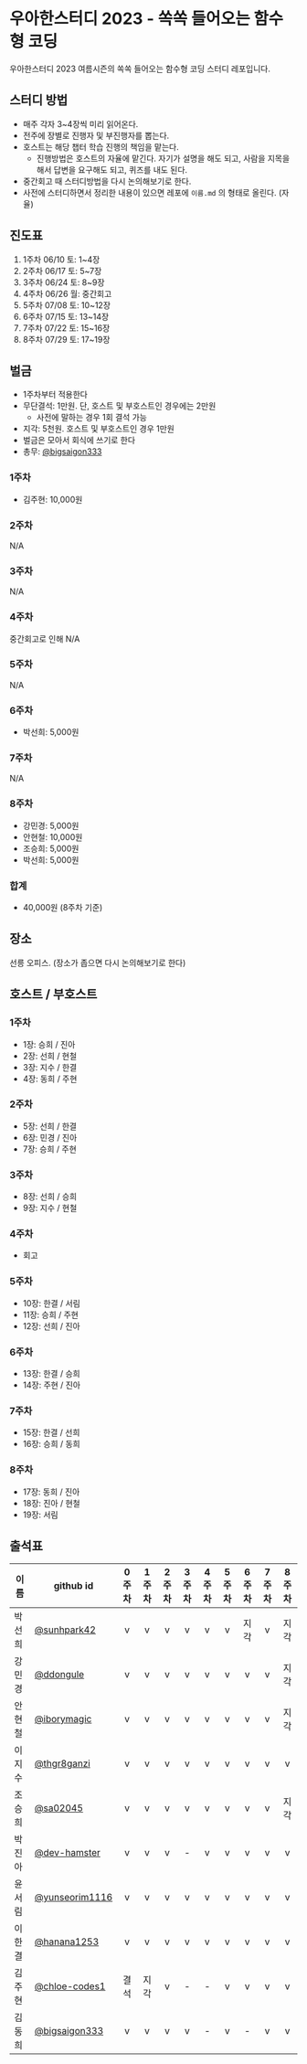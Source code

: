 # 우아한스터디 2023 - 쏙쏙 들어오는 함수형 코딩

우아한스터디 2023 여름시즌의 쏙쏙 들어오는 함수형 코딩 스터디 레포입니다.


## 스터디 방법

- 매주 각자 3~4장씩 미리 읽어온다.
- 전주에 장별로 진행자 및 부진행자를 뽑는다.
- 호스트는 해당 챕터 학습 진행의 책임을 맡는다.
	- 진행방법은 호스트의 자율에 맡긴다. 자기가 설명을 해도 되고, 사람을 지목을 해서 답변을 요구해도 되고, 퀴즈를 내도 된다.
- 중간회고 때 스터디방법을 다시 논의해보기로 한다.
- 사전에 스터디하면서 정리한 내용이 있으면 레포에 `이름.md`  의 형태로 올린다. (자율)

## 진도표

1. 1주차 06/10 토: 1~4장
2. 2주차 06/17 토: 5~7장
3. 3주차 06/24 토: 8~9장
4. 4주차 06/26 월: 중간회고
5. 5주차 07/08 토: 10~12장
6. 6주차 07/15 토: 13~14장
7. 7주차 07/22 토: 15~16장
8. 8주차 07/29 토: 17~19장


## 벌금

- 1주차부터 적용한다
- 무단결석: 1만원. 단, 호스트 및 부호스트인 경우에는 2만원
	- 사전에 말하는 경우 1회 결석 가능
- 지각: 5천원. 호스트 및 부호스트인 경우 1만원
- 벌금은 모아서 회식에 쓰기로 한다
- 총무: [@bigsaigon333](https://github.com/bigsaigon333)

### 1주차
- 김주현: 10,000원

### 2주차
N/A

### 3주차
N/A

### 4주차
중간회고로 인해 N/A

### 5주차
N/A

### 6주차
- 박선희: 5,000원

### 7주차
N/A

### 8주차
- 강민경: 5,000원
- 안현철: 10,000원
- 조승희: 5,000원
- 박선희: 5,000원

### 합계
- 40,000원 (8주차 기준)


## 장소
선릉 오피스. (장소가 좁으면 다시 논의해보기로 한다)


## 호스트 / 부호스트

### 1주차
- 1장: 승희 / 진아
- 2장: 선희 / 현철
- 3장: 지수 / 한결
- 4장: 동희 / 주현

### 2주차
- 5장: 선희 / 한결
- 6장: 민경 / 진아
- 7장: 승희 / 주현

### 3주차
- 8장: 선희 / 승희
- 9장: 지수 / 현철

### 4주차
- 회고

### 5주차
- 10장: 한결 / 서림
- 11장: 승희 / 주현
- 12장: 선희 / 진아

### 6주차
- 13장: 한결 / 승희
- 14장: 주현 / 진아

### 7주차
- 15장: 한결 / 선희
- 16장: 승희 / 동희

### 8주차 
- 17장: 동희 / 진아
- 18장: 진아 / 현철
- 19장: 서림 

## 출석표
| 이름   | github id      | 0주차 | 1주차 | 2주차 | 3주차 | 4주차 | 5주차 | 6주차 | 7주차 | 8주차 |
| ------ | -------------- | :---: | :---: | :---: | :---: | :---: | :---: | :---: | :---: | :---: |
| 박선희 | [@sunhpark42](https://github.com/sunhpark42)    |   v   |   v   |   v   |   v   |   v   |   v   |   지각   |   v   |   지각   |
| 강민경 | [@ddongule](https://github.com/ddongule)      |   v   |   v   |   v   |   v   |   v   |   v   |   v   |   v   |    지각    |
| 안현철 | [@iborymagic](https://github.com/iborymagic)    |   v   |   v   |   v   |   v   |   v   |   v   |   v   |   v   |   지각     |
| 이지수 | [@thgr8ganzi](https://github.com/thgr8ganzi)    |   v   |   v   |   v   |   v   |   v   |   v   |   v   |   v   |   v   |
| 조승희 | [@sa02045](https://github.com/sa02045)       |   v   |   v   |   v   |   v   |   v   |   v   |   v   |   v   |   지각   |
| 박진아 | [@dev-hamster](https://github.com/dev-hamster)   |   v   |   v   |   v   |   -   |   v   |   v   |   v   |   v   |   v   |
| 윤서림 | [@yunseorim1116](https://github.com/yunseorim1116) |   v   |   v   |   v   |   v   |   v   |   v   |   v   |   v   |   v   |
| 이한결 | [@hanana1253](https://github.com/hanana1253)    |   v   |   v   |   v   |   v   |   v   |   v   |   v   |   v   |    v  |
| 김주현 | [@chloe-codes1](https://github.com/chloe-codes1)  |  결석  |  지각  |   v   |   -   |   -   |   v   |   v   |   v   |   v   |
| 김동희 | [@bigsaigon333](https://github.com/bigsaigon333)  |   v   |   v   |   v   |   v   |   -   |   v   |   -   |   v   |   v   |
